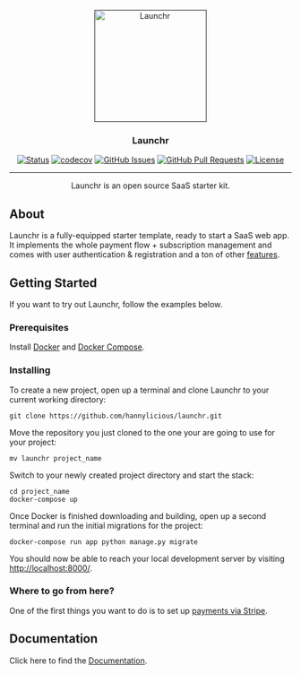 <p align="center">
  <a href="" rel="noopener">
 <img width=200px height=200px src="https://raw.githubusercontent.com/jayfk/launchr/master/logo.png" alt="Launchr"></a>
</p>

<h3 align="center">Launchr</h3>

<div align="center">

[![Status](https://img.shields.io/badge/status-active-success.svg)]()
[![codecov](https://codecov.io/gh/jayfk/launchr/branch/master/graph/badge.svg)](https://codecov.io/gh/jayfk/launchr)
[![GitHub Issues](https://img.shields.io/github/issues/jayfk/launchr.svg)](https://github.com/jayfk/launchr/issues)
[![GitHub Pull Requests](https://img.shields.io/github/issues-pr/jayfk/launchr.svg)](https://github.com/jayfk/launchr/pulls)
[![License](https://img.shields.io/badge/license-MIT-blue.svg)](/LICENSE)

</div>

---

<p align="center"> 
    Launchr is an open source SaaS starter kit.<br> 
</p>

## About

Launchr is a fully-equipped starter template, ready to start a SaaS web app. It implements the whole payment flow +
subscription management and comes with user authentication & registration and a ton of
other [features](https://getlaunchr.com/).

## Getting Started <a name = "getting_started"></a>

If you want to try out Launchr, follow the examples below.

### Prerequisites

Install [Docker](https://docs.docker.com/install/) and [Docker Compose](https://docs.docker.com/compose/install/).

### Installing

To create a new project, open up a terminal and clone Launchr to your current working directory:

```
git clone https://github.com/hannylicious/launchr.git
```

Move the repository you just cloned to the one your are going to use for your project:

```
mv launchr project_name
```

Switch to your newly created project directory and start the stack:

```
cd project_name
docker-compose up
```

Once Docker is finished downloading and building, open up a second terminal and run the initial migrations for the
project:

```
docker-compose run app python manage.py migrate
```

You should now be able to reach your local development server by
visiting [http://localhost:8000/](http://localhost:8000/).

### Where to go from here?

One of the first things you want to do is to set up [payments via Stripe](https://getlaunchr.com/docs/payments/).

## Documentation

Click here to find the [Documentation](https://getlaunchr.com/docs/). 


